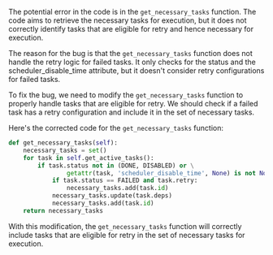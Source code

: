 The potential error in the code is in the `get_necessary_tasks` function. The code aims to retrieve the necessary tasks for execution, but it does not correctly identify tasks that are eligible for retry and hence necessary for execution.

The reason for the bug is that the `get_necessary_tasks` function does not handle the retry logic for failed tasks. It only checks for the status and the scheduler_disable_time attribute, but it doesn't consider retry configurations for failed tasks.

To fix the bug, we need to modify the `get_necessary_tasks` function to properly handle tasks that are eligible for retry. We should check if a failed task has a retry configuration and include it in the set of necessary tasks.

Here's the corrected code for the `get_necessary_tasks` function:

```python
def get_necessary_tasks(self):
    necessary_tasks = set()
    for task in self.get_active_tasks():
        if task.status not in (DONE, DISABLED) or \
                getattr(task, 'scheduler_disable_time', None) is not None:
            if task.status == FAILED and task.retry:
                necessary_tasks.add(task.id)
            necessary_tasks.update(task.deps)
            necessary_tasks.add(task.id)
    return necessary_tasks
```

With this modification, the `get_necessary_tasks` function will correctly include tasks that are eligible for retry in the set of necessary tasks for execution.